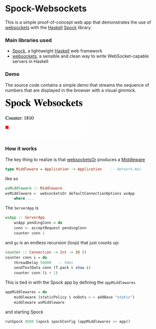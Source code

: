 # Spock-Websockets

This is a simple proof-of-concept web app that demonstrates the use of [websockets](https://en.wikipedia.org/wiki/WebSocket) with the [Haskell](https://haskell.org/) [Spock](http://spock.li) library.

### Main libraries used

- [Spock](http://spock.li), a lightweight [Haskell](https://haskell.org/) web framework
- [websockets](https://hackage.haskell.org/package/websockets), a sensible and clean way to write WebSocket-capable servers in Haskell

### Demo

The source code contains a simple demo that streams the sequence of numbers that are displayed in the browser with a visual gimmick.

![animated gif](spock-websockets.gif)

### How it works

The key thing to realize is that [websocketsOr](https://hackage.haskell.org/package/wai-websockets-3.0.1.2/docs/Network-Wai-Handler-WebSockets.html#v:websocketsOr) produces a [Middleware](https://hackage.haskell.org/package/wai-3.2.1.2/docs/Network-Wai.html#t:Middleware)

```haskell
type Middleware = Application -> Application	-- Network.Wai
```

like so

```haskell
wsMiddleware :: Middleware
wsMiddleware =  websocketsOr defaultConnectionOptions wsApp
    where ...
```

The `ServerApp` is 

```haskell
wsApp :: ServerApp
	wsApp pendingConn = do
	conn <- acceptRequest pendingConn
	counter conn 1
```

and `go` is an endless recursion (loop) that just counts up:

```haskell
counter :: Connection -> Int -> IO ()
counter conn i = do
    threadDelay 50000   -- 50ms
    sendTextData conn (T.pack $ show i)
    counter conn (i + 1)
```

This is tied in with the Spock app by defining the `appMiddlewares`

```haskell
appMiddlewares = do
    middleware (staticPolicy $ noDots >-> addBase "static")
    middleware wsMiddleware
```

and starting Spock

```haskell
runSpock 8080 (spock spockConfig (appMiddlewares >> app))
```

